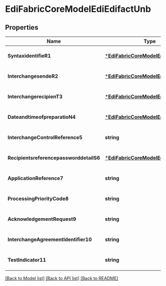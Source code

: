 # EdiFabricCoreModelEdiEdifactUnb

## Properties
Name | Type | Description | Notes
------------ | ------------- | ------------- | -------------
**SyntaxidentifieR1** | [***EdiFabricCoreModelEdiEdifactS001**](EdiFabric.Core.Model.Edi.Edifact.S001.md) |  | [optional] [default to null]
**InterchangesendeR2** | [***EdiFabricCoreModelEdiEdifactS002**](EdiFabric.Core.Model.Edi.Edifact.S002.md) |  | [optional] [default to null]
**InterchangerecipienT3** | [***EdiFabricCoreModelEdiEdifactS003**](EdiFabric.Core.Model.Edi.Edifact.S003.md) |  | [optional] [default to null]
**DateandtimeofpreparatioN4** | [***EdiFabricCoreModelEdiEdifactS004**](EdiFabric.Core.Model.Edi.Edifact.S004.md) |  | [optional] [default to null]
**InterchangeControlReference5** | **string** |  | [optional] [default to null]
**RecipientsreferencepassworddetailS6** | [***EdiFabricCoreModelEdiEdifactS005**](EdiFabric.Core.Model.Edi.Edifact.S005.md) |  | [optional] [default to null]
**ApplicationReference7** | **string** |  | [optional] [default to null]
**ProcessingPriorityCode8** | **string** |  | [optional] [default to null]
**AcknowledgementRequest9** | **string** |  | [optional] [default to null]
**InterchangeAgreementIdentifier10** | **string** |  | [optional] [default to null]
**TestIndicator11** | **string** |  | [optional] [default to null]

[[Back to Model list]](../README.md#documentation-for-models) [[Back to API list]](../README.md#documentation-for-api-endpoints) [[Back to README]](../README.md)


